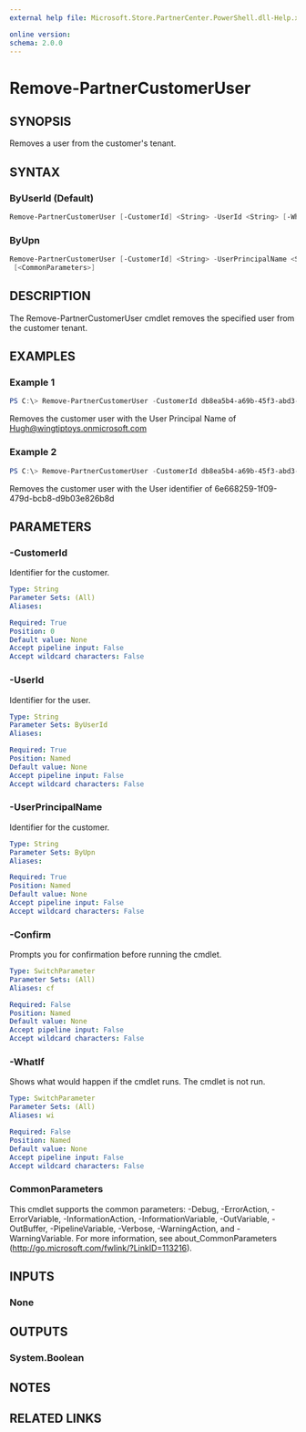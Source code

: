 ```yaml
---
external help file: Microsoft.Store.PartnerCenter.PowerShell.dll-Help.xml

online version:
schema: 2.0.0
---
```


# Remove-PartnerCustomerUser

## SYNOPSIS
Removes a user from the customer's tenant.

## SYNTAX

### ByUserId (Default)
```powershell
Remove-PartnerCustomerUser [-CustomerId] <String> -UserId <String> [-WhatIf] [-Confirm] [<CommonParameters>]
```

### ByUpn
```powershell
Remove-PartnerCustomerUser [-CustomerId] <String> -UserPrincipalName <String> [-WhatIf] [-Confirm]
 [<CommonParameters>]
```

## DESCRIPTION
The Remove-PartnerCustomerUser cmdlet removes the specified user from the customer tenant.

## EXAMPLES

### Example 1
```powershell
PS C:\> Remove-PartnerCustomerUser -CustomerId db8ea5b4-a69b-45f3-abd3-dca19e87c536 -UserPrincipalName "hugh@wingtiptoys.onmicrosoft.com"
```

Removes the customer user with the User Principal Name of Hugh@wingtiptoys.onmicrosoft.com

### Example 2
```powershell
PS C:\> Remove-PartnerCustomerUser -CustomerId db8ea5b4-a69b-45f3-abd3-dca19e87c536 -UserId
```

Removes the customer user with the User identifier of 6e668259-1f09-479d-bcb8-d9b03e826b8d

## PARAMETERS

### -CustomerId
Identifier for the customer.

```yaml
Type: String
Parameter Sets: (All)
Aliases:

Required: True
Position: 0
Default value: None
Accept pipeline input: False
Accept wildcard characters: False
```

### -UserId
Identifier for the user.

```yaml
Type: String
Parameter Sets: ByUserId
Aliases:

Required: True
Position: Named
Default value: None
Accept pipeline input: False
Accept wildcard characters: False
```

### -UserPrincipalName
Identifier for the customer.

```yaml
Type: String
Parameter Sets: ByUpn
Aliases:

Required: True
Position: Named
Default value: None
Accept pipeline input: False
Accept wildcard characters: False
```

### -Confirm
Prompts you for confirmation before running the cmdlet.

```yaml
Type: SwitchParameter
Parameter Sets: (All)
Aliases: cf

Required: False
Position: Named
Default value: None
Accept pipeline input: False
Accept wildcard characters: False
```

### -WhatIf
Shows what would happen if the cmdlet runs.
The cmdlet is not run.

```yaml
Type: SwitchParameter
Parameter Sets: (All)
Aliases: wi

Required: False
Position: Named
Default value: None
Accept pipeline input: False
Accept wildcard characters: False
```

### CommonParameters
This cmdlet supports the common parameters: -Debug, -ErrorAction, -ErrorVariable, -InformationAction, -InformationVariable, -OutVariable, -OutBuffer, -PipelineVariable, -Verbose, -WarningAction, and -WarningVariable. For more information, see about_CommonParameters (http://go.microsoft.com/fwlink/?LinkID=113216).

## INPUTS

### None

## OUTPUTS

### System.Boolean

## NOTES

## RELATED LINKS

